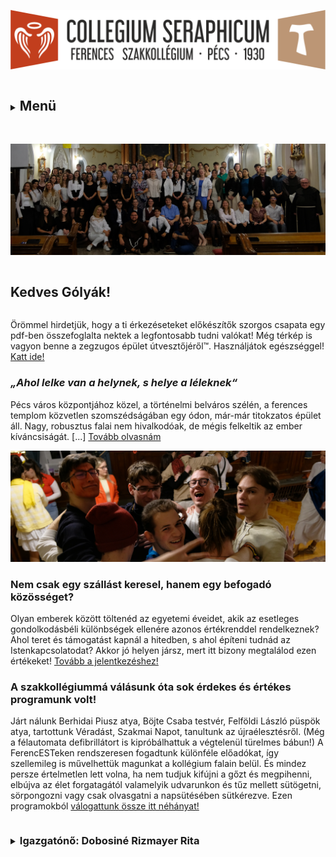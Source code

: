 ![](Arculati_Elemek/Logo/logo-long.png)

<details>
	<summary><h2 id="Menu" style="display: inline-block;">Menü</h2></summary>
- [Rólunk](/rolunk.html)
- [Programok](/programok.html)
- [Média](/Media.html)
- [Szakmai nap](/SzakmaiNap.html)
- [Felvételi](/Felveteli.html)
- [Galéria](/Galeria.html)
- [Dokumentumok](/Dokumentumok.html)
- [DiákBizottság](/DB.html)
- [Felújítások](/felujitasok.html)
- [FerencEST](/ferencest.html)
- [Kapcsolat](/kapcsolat.html)
</details>

<br>

![](src/pictures/SlideShow/2526csop.webp)

<h2 id="kedves" style="display: inline-block; border-bottom: none;">Kedves Gólyák!</h2>

Örömmel hirdetjük, hogy a ti érkezéseteket előkészítők szorgos csapata egy pdf-ben összefoglalta nektek a legfontosabb
tudni valókat! Még térkép is vagyon benne a zegzugos épület útvesztőjéről™. Használjátok
egészséggel! [Katt ide!](/src/Szeráf_KÉSZ_velemjáró.pdf)

### ***„Ahol lelke van a helynek, s helye a léleknek“***

Pécs város központjához közel, a történelmi belváros szélén, a ferences templom közvetlen szomszédságában egy ódon,
már-már titokzatos épület áll. Nagy, robusztus falai nem hivalkodóak, de mégis felkeltik az ember
kíváncsiságát. [...] [Tovább olvasnám](/rolunk.html)

![](src/pictures/honlap_kepek/mobil_version/mv1.webp)

### Nem csak egy szállást keresel, hanem egy befogadó közösséget?

Olyan emberek között töltenéd az egyetemi éveidet, akik az esetleges gondolkodásbéli különbségek ellenére azonos
értékrenddel rendelkeznek? Ahol teret és támogatást kapnál a hitedben, s ahol építeni tudnád az Istenkapcsolatodat?
Akkor jó helyen jársz, mert itt bizony megtalálod ezen értékeket! [Tovább a jelentkezéshez! ](/Felveteli.html)

### A szakkollégiummá válásunk óta sok érdekes és értékes programunk volt!

Járt nálunk Berhidai Piusz atya, Böjte Csaba testvér, Felföldi László püspök atya, tartottunk Véradást, Szakmai Napot,
tanultunk az újraélesztésről. (Még a félautomata defibrillátort is kipróbálhattuk a végtelenül türelmes bábun!) A
FerencESTeken rendszeresen fogadtunk különféle előadókat, így szellemileg is művelhettük magunkat a kollégium falain
belül. És mindez persze értelmetlen lett volna, ha nem tudjuk kifújni a gőzt és megpihenni, elbújva az élet forgatagától
valamelyik udvarunkon és tűz mellett sütögetni, sörpongozni vagy csak olvasgatni a napsütésében sütkérezve. Ezen
programokból [válogattunk össze itt néhányat!](programok.html)


<details>
	<summary><h3 style="display: inline-block;">Igazgatónő: Dobosiné Rizmayer Rita</h3></summary>
![](src/pictures/honlap_kepek/igazgato.webp)
Szeretettel köszöntök mindenkit a megújult honlapunkon, amelyet nagy büszkeségemre az egyik szeráflakó rakott össze 🙂 A fényképemet látva gondolom, nyilvánvaló, hogy mi a közös Szent Ferencben és bennem. Persze az állatok szeretetén túl igyekszem más területen is a nyomdokaiba lépni. <br>
            Szakmámat tekintve fordító, szinkrondramaturg és nyelvtanár vagyok, de azt tekintem a legfontosabb szerepemnek, hogy három (immáron nagy) gyermek édesanyja lehetek. Mellettük – a távol élő nagyszülők segítsége híján – az elmúlt években kifejleszthettem számos olyan képességet, amelyeket most a kollégium vezetését jelentő szerteágazó feladatok során kamatoztathatok. <br>
            Amikor 2023. nyarán Piusz atya felkért a kollégium vezetésére, azonnal éreztem, hogy valójában a Jóisten hív meg erre a feladatra, ezért nagy lelkesedéssel vetettem bele magam a Szeráf új életre keltésébe. Felújítottuk a kápolnát, az aulát, a Quadrumot és néhány zuhanyzót, létrehoztunk új közösségi tereket (klubszoba, DB-szoba), elindítottuk a szerdai FerencESTeket, szerveztünk véradást, találkozót számos fontos közéleti személlyel, átalakultunk szakkollégiummá és felállítottuk a  Diákbizottságot.<br>
            Örömmel mondhatom, hogy rendkívül tehetséges és aktív fiatalokkal van módom együtt dolgozni. Szinte „anyai büszkeséggel” szemlélem, ahogy kibontakoznak a szakkollégiumisággal együtt járó új feladataik ellátásában.<br> Mivel saját gyermekeim korban közel állnak a kollégistákhoz, még inkább át tudom érezni a szeráflakók gondjait és az örömeit, és igyekszem a kollégiumot az igényeiknek megfelelően alakítani. A célomat pedig így fogalmaztam meg az új SzMSz-ünkben: „A kollégium célja az itt lakó hallgató fiatalok emberi és szakmai fejlődésének előmozdítása, olyan értelmiségi fiatalok nevelése, akik nemcsak a saját szakterületükön törekszenek a legjobbak közé tartozni, hanem elkötelezett hitéletükkel képviselik a keresztény és ferences értékeket mind a kollégiumban, mind a hétköznapi életben, hozzájárulnak a társadalmi felelősségvállaláshoz, és önkéntes munkájukkal felelősségteljesen részt vesznek a Diákbizottság által irányított egyes munkacsoportokban, ezáltal gyakorolva és megtapasztalva a széleskörű autonómiával rendelkező önkormányzatiság jogait és felelősségét.”
</details>

<br>
